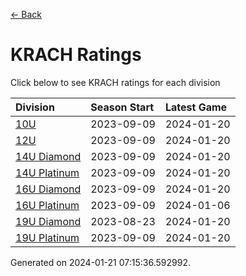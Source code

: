 [<- Back](../readme.md)
# KRACH Ratings
Click below to see KRACH ratings for each division

| Division | Season Start | Latest Game |
| :-- | :-- | :-- |
| [10U](10U-ratings.md) | 2023-09-09 | 2024-01-20 |
| [12U](12U-ratings.md) | 2023-09-09 | 2024-01-20 |
| [14U Diamond](14U-Diamond-ratings.md) | 2023-09-09 | 2024-01-20 |
| [14U Platinum](14U-Platinum-ratings.md) | 2023-09-09 | 2024-01-20 |
| [16U Diamond](16U-Diamond-ratings.md) | 2023-09-09 | 2024-01-20 |
| [16U Platinum](16U-Platinum-ratings.md) | 2023-09-09 | 2024-01-06 |
| [19U Diamond](19U-Diamond-ratings.md) | 2023-08-23 | 2024-01-20 |
| [19U Platinum](19U-Platinum-ratings.md) | 2023-09-09 | 2024-01-20 |

Generated on 2024-01-21 07:15:36.592992.
